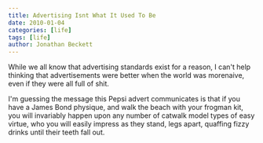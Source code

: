 ```yaml
---
title: Advertising Isnt What It Used To Be
date: 2010-01-04
categories: [life]
tags: [life]
author: Jonathan Beckett
---
```


While we all know that advertising standards exist for a reason, I can't help thinking that advertisements were better when the world was morenaive, even if they were all full of shit.

I'm guessing the message this Pepsi advert communicates is that if you have a James Bond physique, and walk the beach with your frogman kit, you will invariably happen upon any number of catwalk model types of easy virtue, who you will easily impress as they stand, legs apart, quaffing fizzy drinks until their teeth fall out.